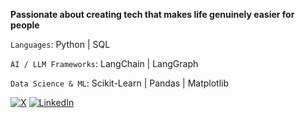 **Passionate about creating tech that makes life genuinely easier for people**

`Languages`:  Python | SQL

`AI / LLM Frameworks`:  LangChain | LangGraph 

`Data Science & ML`:  Scikit-Learn | Pandas | Matplotlib

[![X](https://img.shields.io/badge/𝕏-000000?style=for-the-badge&logo=twitter&logoColor=white)](https://twitter.com/chinagoromijoma)
[![LinkedIn](https://img.shields.io/badge/LinkedIn-0077B5?style=for-the-badge&logo=linkedin&logoColor=white)](https://www.linkedin.com/in/chinagorom-ijoma-1a3095231?utm_source=share&utm_campaign=share_via&utm_content=profile&ut)

